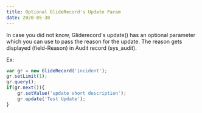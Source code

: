 ```yaml
---
title: Optional GlideRecord's Update Param
date: 2020-05-30
---
```


In case you did not know, Gliderecord's update() has an optional parameter which you can use to pass the reason for the update. The reason gets displayed (field-Reason) in Audit record (sys_audit).

Ex: 
```js
var gr = new GlideRecord('incident');
gr.setLimit(1);
gr.query();
if(gr.next()){
    gr.setValue('update short description');
    gr.update('Test Update');
}
```